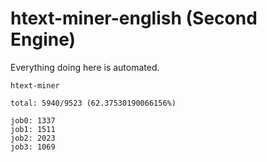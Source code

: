 # htext-miner-english (Second Engine)

Everything doing here is automated.

```
htext-miner

total: 5940/9523 (62.37530190066156%)

job0: 1337
job1: 1511
job2: 2023
job3: 1069
```
